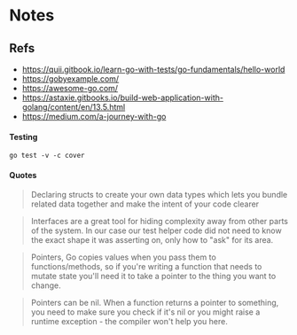 # Notes
## Refs
- https://quii.gitbook.io/learn-go-with-tests/go-fundamentals/hello-world
- https://gobyexample.com/
- https://awesome-go.com/
- https://astaxie.gitbooks.io/build-web-application-with-golang/content/en/13.5.html
- https://medium.com/a-journey-with-go

#### Testing

```
go test -v -c cover
```

#### Quotes

> Declaring structs to create your own data types which lets you bundle related data together and make the intent of your code clearer

> Interfaces are a great tool for hiding complexity away from other parts of the system. In our case our test helper code did not need to know the exact shape it was asserting on, only how to "ask" for its area.

> Pointers, Go copies values when you pass them to functions/methods, so if you're writing a function that needs to mutate state you'll need it to take a pointer to the thing you want to change.

> Pointers can be nil. When a function returns a pointer to something, you need to make sure you check if it's nil or you might raise a runtime exception - the compiler won't help you here.

